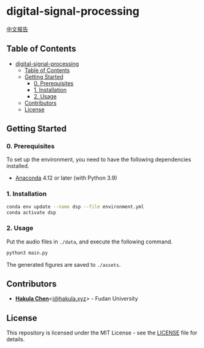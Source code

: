 # digital-signal-processing

[中文报告](./docs/report.md)

## Table of Contents

- [digital-signal-processing](#digital-signal-processing)
  - [Table of Contents](#table-of-contents)
  - [Getting Started](#getting-started)
    - [0. Prerequisites](#0-prerequisites)
    - [1. Installation](#1-installation)
    - [2. Usage](#2-usage)
  - [Contributors](#contributors)
  - [License](#license)

## Getting Started

### 0. Prerequisites

To set up the environment, you need to have the following dependencies installed.

- [Anaconda](https://www.anaconda.com/products/individual) 4.12 or later (with Python 3.9)

### 1. Installation

```bash
conda env update --name dsp --file environment.yml
conda activate dsp
```

### 2. Usage

Put the audio files in `./data`, and execute the following command.

```bash
python3 main.py
```

The generated figures are saved to `./assets`.

## Contributors

- [**Hakula Chen**](https://github.com/hakula139)<[i@hakula.xyz](mailto:i@hakula.xyz)> - Fudan University

## License

This repository is licensed under the MIT License - see the [LICENSE](./LICENSE) file for details.
